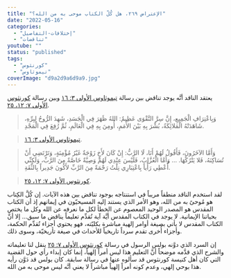 ```yaml
---
title: "الإعتراض ٢٦٩، هل كُلّ الكتاب موحى به من الله؟"
date: "2022-05-16"
categories: 
  - "إختلافات-التفاصيل"
  - "تناقضات"
youtube: ""
status: "published"
tags: 
  - "كورنثوس"
  - "تيموثاوس"
coverImage: "d9a2d9a6d9a9.jpg"
---
```


يعتقد الناقد أنَّه يوجد تناقض بين رسالة [تيموثاوس الأولى ٣: ١٦](https://my.bible.com/bible/101/1TI.3.16) وبين رسالة [كورنثوس الأولى ٧: ١٢، ٢٥](https://my.bible.com/bible/101/1CO.7.12-25).

> وَبِاعْتِرَافِ الْجَمِيعِ، إِنَّ سِرَّ التَّقْوَى عَظِيمٌ: اللهُ ظَهَرَ فِي الْجَسَدِ، شَهِدَ الرُّوحُ لِبِرِّهِ، شَاهَدَتْهُ الْمَلائِكَةُ، بُشِّرَ بِهِ بَيْنَ الأُمَمِ، أُومِنَ بِهِ فِي الْعَالَمِ، ثُمَّ رُفِعَ فِي الْمَجْدِ.

> [تيموثاوس الأولى ٣: ١٦](https://my.bible.com/bible/101/1TI.3.16).

> وَأَمَّا الآخَرُونَ، فَأَقُولُ لَهُمْ أَنَا، لَا الرَّبُّ: إِنْ كَانَ لأَخٍ زَوْجَةٌ غَيْرُ مُؤْمِنَةٍ، وَتَرْتَضِي أَنْ تُسَاكِنَهُ، فَلا يَتْرُكْهَا. … وَأَمَّا الْعُزَّابُ، فَلَيْسَ عِنْدِي لَهُمْ وَصِيَّةٌ خَاصَّةٌ مِنَ الرَّبِّ، وَلَكِنِّي أُعْطِي رَأْياً بِاعْتِبَارِي نِلْتُ رَحْمَةً مِنَ الرَّبِّ لأَكُونَ جَدِيراً بِالثِّقَةِ.

> [كورنثوس الأولى ٧: ١٢، ٢٥](https://my.bible.com/bible/101/1CO.7.12-25).

لقد استخدم الناقد منطقاً مريباً في استنتاجه بوجود تناقض بين هذه الآيات. إن كُلَّ الكِتاب هو مُوحىً به من الله، وهو الأمر الذي يستند إليه المسيحيّون في إيمانهم إذ أن الكتاب المقدس هو المصدر الوحيد المعصوم عن الخطأ لكل ما نعرفه عن الله وكل ما يختص بحياتنا الإيمانية. لا يوجد في الكتاب المقدس أيَّة آية تُقدِّم تعليماً يناقض ما سبق… إلا أنَّ الكتاب المقدس لا يأتي بصيغة أوامر إلهية مباشرة بكليّته، فهو يحتوي أجزاء تُقدِّم الحكمة، وأجزاء أُخرى تقدم سرداً تاريخياً للأحداث في صيغة تأريخيّة، وسوى ذلك.

إن السرد الذي دوَّنه بولس الرسول في رسالة [كورنثوس الأولى ٧: ٢٥](https://my.bible.com/bible/101/1CO.7.25) ينقل لنا تعليماته والشرح الذي قدَّمه موضحاً أنَّ التعليم هذا ليس أمراً إلهياً، إنما كان إبداء رأي حول القضية التي كان أهل كنيسة كورنثوس قد سألوه عنها في رسالة سابقة. كان بولس قد دَوَّن رأيه هذا بوحي إلهي، وعدم كونه أمراً إلهياً مباشراً لا يعني أنَّه ليس موحى به من الله.
